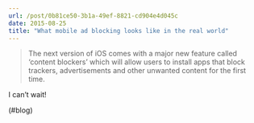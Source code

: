 ```yaml
---
url: /post/0b81ce50-3b1a-49ef-8821-cd904e4d045c
date: 2015-08-25
title: "What mobile ad blocking looks like in the real world"
---
```


> The next version of iOS comes with a major new feature called ‘content blockers’ which will allow users to install apps that block trackers, advertisements and other unwanted content for the first time. 



I can&#8217;t wait!



(#blog)